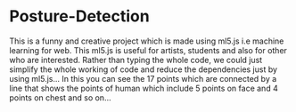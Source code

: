 # Posture-Detection
This is a funny and creative project which is made using ml5.js i.e machine learning for web.
This ml5.js is useful for artists, students and also for other who are interested.
Rather than typing the whole code, we could just simplify the whole working of code and reduce the dependencies just by using ml5.js...
In this you can see the 17 points which are connected by a line that shows the points of human which include 5 points on face and 4 points on chest and so on...
